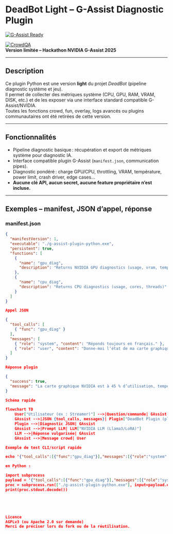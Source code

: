 # DeadBot Light – G-Assist Diagnostic Plugin
[![G-Assist Ready](https://img.shields.io/badge/G--Assist-ready-brightgreen)]()

[![CrowdQA](https://img.shields.io/badge/CROWD--QA-green)]()  
**Version limitée – Hackathon NVIDIA G-Assist 2025**

---

## Description

Ce plugin Python est une version **light** du projet *DeadBot* (pipeline diagnostic système et jeu).  
Il permet de collecter des métriques système (CPU, GPU, RAM, VRAM, DISK, etc.) et de les exposer via une interface standard compatible G-Assist/NVIDIA.  
Toutes les fonctions crowd, fun, overlay, logs avancés ou plugins communautaires ont été retirées de cette version.

---

## Fonctionnalités

- Pipeline diagnostic basique : récupération et export de métriques système pour diagnostic IA.
- Interface compatible plugin G-Assist (`manifest.json`, communication pipes).
- Diagnostic pondéré : charge GPU/CPU, throttling, VRAM, température, power limit, crash driver, edge cases…
- **Aucune clé API, aucun secret, aucune feature propriétaire n’est incluse.**

---

## Exemples – manifest, JSON d’appel, réponse

### manifest.json

```json
{
  "manifestVersion": 1,
  "executable": "./g-assist-plugin-python.exe",
  "persistent": true,
  "functions": [
    {
      "name": "gpu_diag",
      "description": "Returns NVIDIA GPU diagnostics (usage, vram, temperature, etc.)"
    },
    {
      "name": "cpu_diag",
      "description": "Returns CPU diagnostics (usage, cores, threads)"
    }
  ]
}

Appel JSON

{
  "tool_calls": [
    { "func": "gpu_diag" }
  ],
  "messages": [
    { "role": "system", "content": "Réponds toujours en français." },
    { "role": "user", "content": "Donne-moi l’état de ma carte graphique." }
  ]
}

Réponse plugin

{
  "success": true,
  "message": "La carte graphique NVIDIA est à 45 % d’utilisation, température 62 °C, 4 Go/8 Go de VRAM utilisés."
}

Schéma rapide

flowchart TD
    User["Utilisateur (ex : Streamer)"] -->|Question/commande| GAssist["G-Assist / Manager"]
    GAssist -->|JSON {tool_calls, messages}| Plugin["DeadBot Plugin (plugin.py)"]
    Plugin -->|Diagnostic JSON| GAssist
    GAssist -->|Prompt LLM| LLM["NVIDIA LLM (Llama3/LoRA)"]
    LLM -->|Réponse vulgarisée| GAssist
    GAssist -->|Message crowd| User

Exemple de test CLI/script rapide

echo '{"tool_calls":[{"func":"gpu_diag"}],"messages":[{"role":"system","content":"Réponds en français."},{"role":"user","content":"Diagnostic GPU ?"}]}' | ./g-assist-plugin-python.exe

en Python :

import subprocess
payload = '{"tool_calls":[{"func":"gpu_diag"}],"messages":[{"role":"system","content":"Réponds en français."},{"role":"user","content":"Diagnostic GPU ?"}]}'
proc = subprocess.run(["./g-assist-plugin-python.exe"], input=payload.encode(), stdout=subprocess.PIPE)
print(proc.stdout.decode())





Licence
AGPLv3 (ou Apache 2.0 sur demande)
Merci de préciser lors du fork ou de la réutilisation.